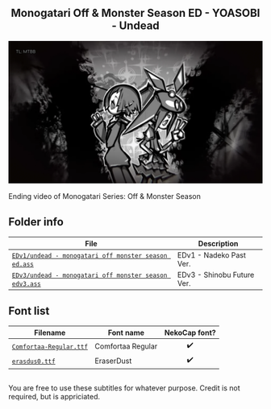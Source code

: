 
<h2 align='center'>Monogatari Off & Monster Season ED - YOASOBI - Undead</h2>

![](./preview.webp)

Ending video of Monogatari Series: Off & Monster Season

## Folder info

| File | Description |
| ---- | ----------- |
[`EDv1/undead - monogatari off monster season ed.ass`](EDv1/undead%20-%20monogatari%20off%20monster%20season%20ed.ass) | EDv1 - Nadeko Past Ver. |
[`EDv3/undead - monogatari off monster season edv3.ass`](EDv3/undead%20-%20monogatari%20off%20monster%20season%20edv3.ass) | EDv3 - Shinobu Future Ver. |

## Font list

| Filename | Font name | NekoCap font? |
| ---- | ---- | :--: |
 [`Comfortaa-Regular.ttf`](https%3A//github.com/abrokecube/subtitles-fonts/blob/main/NekoCap%2520fonts/Comfortaa-Regular.ttf) | Comfortaa Regular | ✔️ |
 [`erasdus0.ttf`](https%3A//github.com/abrokecube/subtitles-fonts/blob/main/NekoCap%2520fonts/erasdus0.ttf) | EraserDust | ✔️ |

<!-- Permissions -->
## 
You are free to use these subtitles for whatever purpose. Credit is not required, but is appriciated.
